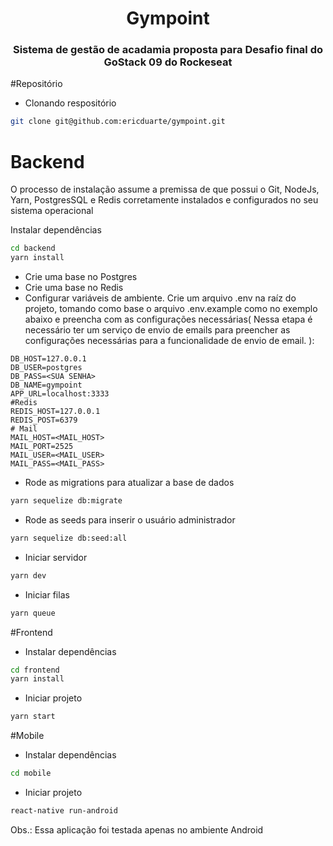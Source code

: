 <h1 align="center">
  Gympoint
</h1>

<h3 align="center">
  Sistema de gestão de acadamia proposta para Desafio final do GoStack 09 do Rockeseat
</h3>

#Repositório

- Clonando respositório
```bash
git clone git@github.com:ericduarte/gympoint.git
```

# Backend
O processo de instalação assume a premissa de que possui o Git, NodeJs, Yarn, PostgresSQL e Redis corretamente instalados e configurados no seu sistema operacional

Instalar dependências
```bash
cd backend
yarn install
```
- Crie uma base no Postgres
- Crie uma base no Redis
- Configurar variáveis de ambiente.
 Crie um arquivo .env na raíz do projeto, tomando como base o arquivo .env.example como no exemplo abaixo e preencha com as configurações necessárias(
Nessa etapa é necessário ter um serviço de envio de emails para preencher as configurações necessárias para a funcionalidade de envio de email.
 ):
 ```env
DB_HOST=127.0.0.1
DB_USER=postgres
DB_PASS=<SUA SENHA>
DB_NAME=gympoint
APP_URL=localhost:3333
#Redis
REDIS_HOST=127.0.0.1
REDIS_POST=6379
# Mail
MAIL_HOST=<MAIL_HOST>
MAIL_PORT=2525
MAIL_USER=<MAIL_USER>
MAIL_PASS=<MAIL_PASS>
```


- Rode as migrations para atualizar a base de dados
```bash
yarn sequelize db:migrate
```

- Rode as seeds para inserir o usuário administrador
```bash
yarn sequelize db:seed:all
```

- Iniciar servidor
```bash
yarn dev
```

- Iniciar filas
```bash
yarn queue
```

#Frontend

- Instalar dependências
```bash
cd frontend
yarn install
```
- Iniciar projeto
```bash
yarn start
```

#Mobile
- Instalar dependências
```bash
cd mobile
```
- Iniciar projeto
```bash
react-native run-android
```
Obs.: Essa aplicação foi testada apenas no ambiente Android